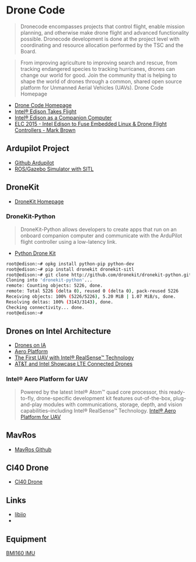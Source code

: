 # Drone Code

> Dronecode encompasses projects that control flight, enable mission planning, and otherwise make drone flight and advanced functionality possible. Dronecode development is done at the project level with coordinating and resource allocation performed by the TSC and the Board.

> From improving agriculture to improving search and rescue, from tracking endangered species to tracking hurricanes, drones can change our world for good.  Join the community that is helping to shape the world of drones through a common, shared open source platform for Unmanned Aerial Vehicles (UAVs). Drone Code Homepage

- [Drone Code Homepage](https://www.dronecode.org/)
- [Intel® Edison Takes Flight](https://github.com/jbrosenz/Edison-Takes-Flight)
- [Intel® Edison as a Companion Computer](http://dev.ardupilot.com/wiki/edison-for-drones/)
- [ELC 2015 - Intel Edison to Fuse Embedded Linux & Drone Flight Controllers - Mark Brown](https://www.youtube.com/watch?v=_6xZRikGiQQ)

## Ardupilot Project

- [Github Ardupilot](https://github.com/lucasdemarchi/ardupilot)
- [ROS/Gazebo Simulator with SITL](http://ardupilot.org/dev/docs/using-rosgazebo-simulator-with-sitl.html)

## DroneKit

- [DroneKit Homepage](http://dronekit.io/)

### DroneKit-Python

> DroneKit-Python allows developers to create apps that run on an onboard companion computer and communicate with the ArduPilot flight controller using a low-latency link. 

- [Python Drone Kit](http://python.dronekit.io/about/overview.html)

```sh
root@edison:~# opkg install python-pip python-dev
root@edison:~# pip install dronekit dronekit-sitl
root@edison:~# git clone http://github.com/dronekit/dronekit-python.git
Cloning into 'dronekit-python'...
remote: Counting objects: 5226, done.
remote: Total 5226 (delta 0), reused 0 (delta 0), pack-reused 5226
Receiving objects: 100% (5226/5226), 5.20 MiB | 1.07 MiB/s, done.
Resolving deltas: 100% (3143/3143), done.
Checking connectivity... done.
root@edison:~# 

```

## Drones on Intel Architecture

- [Drones on IA](http://dronesonia.bz.intel.com/doc/index.html)
- [Aero Platform](https://newsroom.intel.com/wp-content/uploads/sites/11/2016/04/Aero-platform.jpg)
- [The First UAV with Intel® RealSense™ Technology](http://www.intel.com/content/www/us/en/technology-innovation/videos/yuneec-typhoon-h-with-intel-realsense.html?wapkw=technology+innovation)
- [AT&T and Intel Showcase LTE Connected Drones](http://www.intel.com/content/www/us/en/technology-innovation/videos/worlds-first-lte-connected-drone.html?wapkw=technology+innovation)

### Intel® Aero Platform for UAV

> Powered by the latest Intel® Atom™ quad core processor, this ready-to-fly, drone-specific development kit features out-of-the-box, plug-and-play modules with communications, storage, depth, and vision capabilities–including Intel® RealSense™ Technology. [Intel® Aero Platform for UAV](http://www.intel.com/content/www/us/en/technology-innovation/aerial-technology-overview.html)

## MavRos

- [MavRos Github](https://github.com/mavlink/mavros)

## CI40 Drone

- [CI40 Drone](https://github.com/nukeop/Ci40Drone)

## Links

- [libiio](https://github.com/ostroproject/meta-ostro/issues/168)
- [](https://github.com/analogdevicesinc/libiio)

## Equipment

[BMI160 IMU](https://www.bosch-sensortec.com/bst/products/all_products/bmi160)